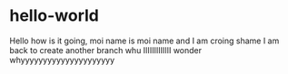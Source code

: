 # hello-world
Hello how is it going, moi name is moi name and I am croing shame
I am back to create another branch
whu
IIIIIIIIIIIII wonder whyyyyyyyyyyyyyyyyyyyyy 
